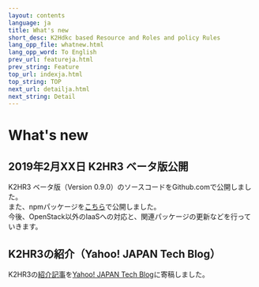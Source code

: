 ```yaml
---
layout: contents
language: ja
title: What's new
short_desc: K2Hdkc based Resource and Roles and policy Rules
lang_opp_file: whatnew.html
lang_opp_word: To English
prev_url: featureja.html
prev_string: Feature
top_url: indexja.html
top_string: TOP
next_url: detailja.html
next_string: Detail
---
```


# What's new
## 2019年2月XX日 K2HR3 ベータ版公開
K2HR3 ベータ版（Version 0.9.0）のソースコードをGithub.comで公開しました。  
また、npmパッケージを[こちら](https://www.npmjs.com/org/antpickax)で公開しました。  
今後、OpenStack以外のIaaSへの対応と、関連パッケージの更新などを行っていきます。

## K2HR3の紹介（Yahoo! JAPAN Tech Blog）
K2HR3の[紹介記事](introduceja.html)を[Yahoo! JAPAN Tech Blog](https://techblog.yahoo.co.jp/architecture/............./)に寄稿しました。
